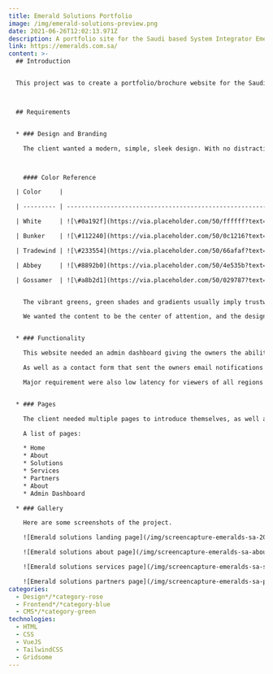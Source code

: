 ```yaml
---
title: Emerald Solutions Portfolio
image: /img/emerald-solutions-preview.png
date: 2021-06-26T12:02:13.971Z
description: A portfolio site for the Saudi based System Integrator Emerald Solutions.
link: https://emeralds.com.sa/
content: >-
  ## Introduction


  This project was to create a portfolio/brochure website for the Saudi based System Integrator, Emerald Solutions.



  ## Requirements


  * ### Design and Branding

    The client wanted a modern, simple, sleek design. With no distracting colors and brought their own logo and branding.



    #### Color Reference

  | Color     |                                                                     |

  | --------- | ------------------------------------------------------------------- |

  | White     | ![\#0a192f](https://via.placeholder.com/50/ffffff?text=+) `#ffffff` |

  | Bunker    | ![\#112240](https://via.placeholder.com/50/0c1216?text=+) `#0c1216` |

  | Tradewind | ![\#233554](https://via.placeholder.com/50/66afaf?text=+) `#66afaf` |

  | Abbey     | ![\#8892b0](https://via.placeholder.com/50/4e535b?text=+) `#4e535b` |

  | Gossamer  | ![\#a8b2d1](https://via.placeholder.com/50/029787?text=+) `#029787` |


    The vibrant greens, green shades and gradients usually imply trustworthy-ness, confidence, and high energy, as well as promoting feelings of liveliness, freshness, and creativity in the viewer.

    We wanted the content to be the center of attention, and the design to fade in the background and never be too distracting or annoying, so we made liberal use of whitespace and used dark and light gray in the copy according to the emphasis certain parts needed.


  * ### Functionality

    This website needed an admin dashboard giving the owners the ability to modify, add, and delete any content on the website.

    As well as a contact form that sent the owners email notifications whenever a new submission was made.

    Major requirement were also low latency for viewers of all regions of the world, constant uptime, and responsive and smooth page transitions. This meant that the best approach was to use the JAMstack to create a light, optimized, and responsive application, with the ability to host it on services like Netlify or Vercel to make use of their CDN and massively scaling services in case of heavy traffic.


  * ### Pages

    The client needed multiple pages to introduce themselves, as well as their services and partners.

    A list of pages:

    * Home
    * About
    * Solutions
    * Services
    * Partners
    * About
    * Admin Dashboard

  * ### Gallery

    Here are some screenshots of the project.

    ![Emerald solutions landing page](/img/screencapture-emeralds-sa-2021-06-26-15_18_59.png "Emerald solutions landing page")

    ![Emerald solutions about page](/img/screencapture-emeralds-sa-about-2021-06-26-15_25_04.png "Emerald solutions about page")

    ![Emerald solutions services page](/img/screencapture-emeralds-sa-services-2021-06-26-15_26_42.png "Emerald solutions services page")

    ![Emerald solutions partners page](/img/screencapture-emeralds-sa-partners-2021-06-26-15_27_41.png "Emerald solutions partners page")
categories:
  - Design*/*category-rose
  - Frontend*/*category-blue
  - CMS*/*category-green
technologies:
  - HTML
  - CSS
  - VueJS
  - TailwindCSS
  - Gridsome
---
```

